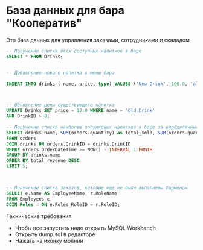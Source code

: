 # База данных для бара "Кооператив"

Это база данных для управления заказами, сотрудниками и скаладом 

```SQL
-- Получение списка всех доступных напитков в баре
SELECT * FROM Drinks;


-- Добавление нового напитка в меню бара

INSERT INTO drinks ( name, price, type) VALUES ('New Drink', 100.0, 'alcohol');



-- Обновление цены существующего напитка
UPDATE Drinks SET price = 12.0 WHERE name = 'Old Drink'
AND DrinkID > 0;

-- Получение списка наиболее популярных напитков в баре за определенный период
SELECT drinks.name, SUM(orders.quantity) as total_sold, SUM(orders.quantity * drinks.price) as total_revenue
FROM orders
JOIN drinks ON orders.DrinkID = drinks.DrinkID
WHERE orders.OrderDateTime >= NOW() - INTERVAL 1 MONTH
GROUP BY drinks.name
ORDER BY total_revenue DESC
LIMIT 5;



-- Получение списка заказов, которые еще не были выполнены барменом
SELECT e.Name AS EmployeeName, r.RoleName 
FROM Employees e 
JOIN Roles r ON e.Roles_RoleID = r.RoleID;
```
Технические требования:

+ Чтобы все запустить надо открыть MySQL Workbanch
+ Открыть dump.sql в редакторе
+ Нажать на иконку молнии
